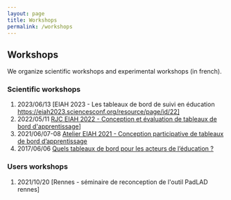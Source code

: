 ```yaml
---
layout: page
title: Workshops
permalink: /workshops
---
```

## Workshops

We organize scientific workshops and experimental workshops (in french).


### Scientific workshops
1. 2023/06/13 [EIAH 2023 - Les tableaux de bord de suivi en éducation https://eiah2023.sciencesconf.org/resource/page/id/22]
2. 2022/05/11 [RJC EIAH 2022 - Conception et évaluation de tableaux de bord d'apprentissage](https://padlad.github.io/RJC-EIAH2022/)]
3. 2021/06/07-08 [Atelier EIAH 2021 - Conception participative de tableaux de bord d’apprentissage](https://padlad.github.io/EIAH2021/)
4. 2017/06/06 [Quels tableaux de bord pour les acteurs de l’éducation ?](https://tbeiah17.wordpress.com/)

### Users workshops
1. 2021/10/20 [Rennes - séminaire de reconception de l'outil PadLAD rennes] 
